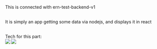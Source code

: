 This is connected with ern-test-backend-v1</br></br>

It is simply an app getting some data via nodejs, and displays it in react</br></br>

Tech for this part:</br>
<img align="left" src="https://img.shields.io/badge/-React-white?style=for-the-badge&logo=React&logoColor=#61DAFB"/>
<img align="left" src="https://img.shields.io/badge/-Styled%20Components-white?style=for-the-badge&logo=styled-components&logoColor=DB7093" />
